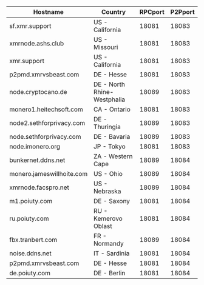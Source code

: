 Hostname | Country | RPCport | P2Pport
--- | --- | --- | ---
sf.xmr.support | US - California | 18081 | 18083
xmrnode.ashs.club | US - Missouri | 18081 | 18083
xmr.support | US - California | 18081 | 18083
p2pmd.xmrvsbeast.com | DE - Hesse | 18081 | 18083
node.cryptocano.de | DE - North Rhine-Westphalia | 18089 | 18083
monero1.heitechsoft.com | CA - Ontario | 18081 | 18083
node2.sethforprivacy.com | DE - Thuringia | 18089 | 18083
node.sethforprivacy.com | DE - Bavaria | 18089 | 18083
node.imonero.org | JP - Tokyo | 18081 | 18083
bunkernet.ddns.net | ZA - Western Cape | 18089 | 18084
monero.jameswillhoite.com | US - Ohio | 18089 | 18084
xmrnode.facspro.net | US - Nebraska | 18089 | 18084
m1.poiuty.com | DE - Saxony | 18081 | 18084
ru.poiuty.com | RU - Kemerovo Oblast | 18081 | 18084
fbx.tranbert.com | FR - Normandy | 18089 | 18084
noise.ddns.net | IT - Sardinia | 18081 | 18084
p2pmd.xmrvsbeast.com | DE - Hesse | 18081 | 18084
de.poiuty.com | DE - Berlin | 18081 | 18084
